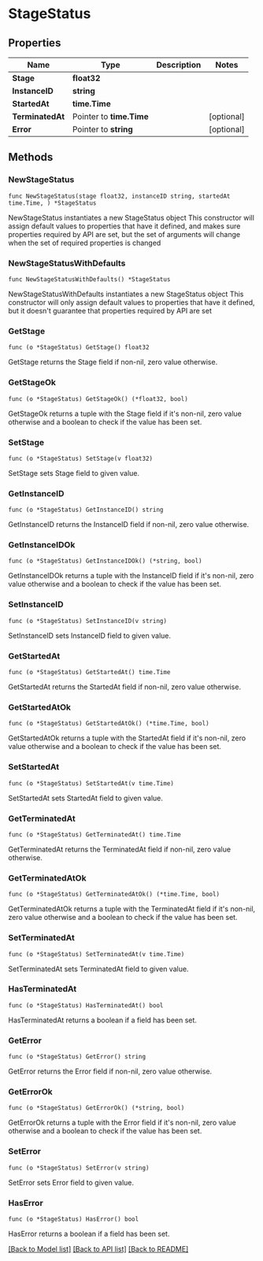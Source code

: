 # StageStatus

## Properties

Name | Type | Description | Notes
------------ | ------------- | ------------- | -------------
**Stage** | **float32** |  | 
**InstanceID** | **string** |  | 
**StartedAt** | **time.Time** |  | 
**TerminatedAt** | Pointer to **time.Time** |  | [optional] 
**Error** | Pointer to **string** |  | [optional] 

## Methods

### NewStageStatus

`func NewStageStatus(stage float32, instanceID string, startedAt time.Time, ) *StageStatus`

NewStageStatus instantiates a new StageStatus object
This constructor will assign default values to properties that have it defined,
and makes sure properties required by API are set, but the set of arguments
will change when the set of required properties is changed

### NewStageStatusWithDefaults

`func NewStageStatusWithDefaults() *StageStatus`

NewStageStatusWithDefaults instantiates a new StageStatus object
This constructor will only assign default values to properties that have it defined,
but it doesn't guarantee that properties required by API are set

### GetStage

`func (o *StageStatus) GetStage() float32`

GetStage returns the Stage field if non-nil, zero value otherwise.

### GetStageOk

`func (o *StageStatus) GetStageOk() (*float32, bool)`

GetStageOk returns a tuple with the Stage field if it's non-nil, zero value otherwise
and a boolean to check if the value has been set.

### SetStage

`func (o *StageStatus) SetStage(v float32)`

SetStage sets Stage field to given value.


### GetInstanceID

`func (o *StageStatus) GetInstanceID() string`

GetInstanceID returns the InstanceID field if non-nil, zero value otherwise.

### GetInstanceIDOk

`func (o *StageStatus) GetInstanceIDOk() (*string, bool)`

GetInstanceIDOk returns a tuple with the InstanceID field if it's non-nil, zero value otherwise
and a boolean to check if the value has been set.

### SetInstanceID

`func (o *StageStatus) SetInstanceID(v string)`

SetInstanceID sets InstanceID field to given value.


### GetStartedAt

`func (o *StageStatus) GetStartedAt() time.Time`

GetStartedAt returns the StartedAt field if non-nil, zero value otherwise.

### GetStartedAtOk

`func (o *StageStatus) GetStartedAtOk() (*time.Time, bool)`

GetStartedAtOk returns a tuple with the StartedAt field if it's non-nil, zero value otherwise
and a boolean to check if the value has been set.

### SetStartedAt

`func (o *StageStatus) SetStartedAt(v time.Time)`

SetStartedAt sets StartedAt field to given value.


### GetTerminatedAt

`func (o *StageStatus) GetTerminatedAt() time.Time`

GetTerminatedAt returns the TerminatedAt field if non-nil, zero value otherwise.

### GetTerminatedAtOk

`func (o *StageStatus) GetTerminatedAtOk() (*time.Time, bool)`

GetTerminatedAtOk returns a tuple with the TerminatedAt field if it's non-nil, zero value otherwise
and a boolean to check if the value has been set.

### SetTerminatedAt

`func (o *StageStatus) SetTerminatedAt(v time.Time)`

SetTerminatedAt sets TerminatedAt field to given value.

### HasTerminatedAt

`func (o *StageStatus) HasTerminatedAt() bool`

HasTerminatedAt returns a boolean if a field has been set.

### GetError

`func (o *StageStatus) GetError() string`

GetError returns the Error field if non-nil, zero value otherwise.

### GetErrorOk

`func (o *StageStatus) GetErrorOk() (*string, bool)`

GetErrorOk returns a tuple with the Error field if it's non-nil, zero value otherwise
and a boolean to check if the value has been set.

### SetError

`func (o *StageStatus) SetError(v string)`

SetError sets Error field to given value.

### HasError

`func (o *StageStatus) HasError() bool`

HasError returns a boolean if a field has been set.


[[Back to Model list]](../README.md#documentation-for-models) [[Back to API list]](../README.md#documentation-for-api-endpoints) [[Back to README]](../README.md)


